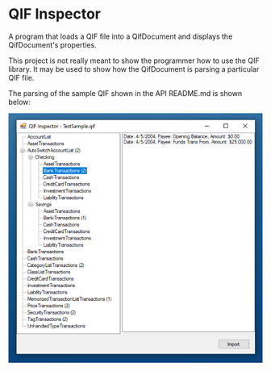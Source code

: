 # QIF Inspector
A program that loads a QIF file into a QifDocument and displays the QifDocument's properties.

This project is not really meant to show the programmer how to use the QIF library. It may be used to show how the QifDocument is parsing a particular QIF file.

The parsing of the sample QIF shown in the API README.md is shown below:

![Qif Inspector Example](images/QifInspector.PNG?raw=true)
